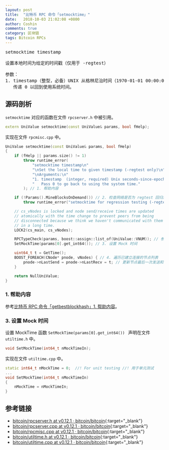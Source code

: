 ```yaml
---
layout: post
title:  "比特币 RPC 命令「setmocktime」"
date:   2018-10-03 21:02:08 +0800
author: Coshin
comments: true
category: 区块链
tags: Bitcoin RPCs
---
```

<pre>
setmocktime timestamp

设置本地时间为给定的时间戳（仅用于 -regtest）

参数：
1. timestamp（整型，必备）UNIX 从格林尼治时间（1970-01-01 00:00:00）开始以秒为单位的时间戳
   传递 0 以回到使用系统时间。
</pre>

## 源码剖析

`setmocktime` 对应的函数在文件 `rpcserver.h` 中被引用。

```cpp
extern UniValue setmocktime(const UniValue& params, bool fHelp);
```

实现在文件 `rpcmisc.cpp` 中。

```cpp
UniValue setmocktime(const UniValue& params, bool fHelp)
{
    if (fHelp || params.size() != 1)
        throw runtime_error(
            "setmocktime timestamp\n"
            "\nSet the local time to given timestamp (-regtest only)\n"
            "\nArguments:\n"
            "1. timestamp  (integer, required) Unix seconds-since-epoch timestamp\n"
            "   Pass 0 to go back to using the system time."
        ); // 1. 帮助内容

    if (!Params().MineBlocksOnDemand()) // 2. 检查网络是否为 regtest 回归测试模式
        throw runtime_error("setmocktime for regression testing (-regtest mode) only");

    // cs_vNodes is locked and node send/receive times are updated
    // atomically with the time change to prevent peers from being
    // disconnected because we think we haven't communicated with them
    // in a long time.
    LOCK2(cs_main, cs_vNodes);

    RPCTypeCheck(params, boost::assign::list_of(UniValue::VNUM)); // 参数类型检查
    SetMockTime(params[0].get_int64()); // 3. 设置 Mock 时间

    uint64_t t = GetTime();
    BOOST_FOREACH(CNode* pnode, vNodes) { // 4. 遍历已建立连接的节点列表
        pnode->nLastSend = pnode->nLastRecv = t; // 更新节点最后一次发送和接收的时间
    }

    return NullUniValue;
}
```

### 1. 帮助内容

参考[比特币 RPC 命令「getbestblockhash」1. 帮助内容](/blog/2018/05/bitcoin-rpc-getbestblockhash.html#1-帮助内容)。

### 3. 设置 Mock 时间

设置 MockTime 函数 `SetMockTime(params[0].get_int64()) ` 声明在文件 `utiltime.h` 中。

```cpp
void SetMockTime(int64_t nMockTimeIn);
```

实现在文件 `utiltime.cpp` 中。

```cpp
static int64_t nMockTime = 0;  //! For unit testing //! 用于单元测试
...
void SetMockTime(int64_t nMockTimeIn)
{
    nMockTime = nMockTimeIn;
}
```

## 参考链接

* [bitcoin/rpcserver.h at v0.12.1 · bitcoin/bitcoin](https://github.com/bitcoin/bitcoin/blob/v0.12.1/src/rpcserver.h){:target="_blank"}
* [bitcoin/rpcserver.cpp at v0.12.1 · bitcoin/bitcoin](https://github.com/bitcoin/bitcoin/blob/v0.12.1/src/rpcserver.cpp){:target="_blank"}
* [bitcoin/rpcmisc.cpp at v0.12.1 · bitcoin/bitcoin](https://github.com/bitcoin/bitcoin/blob/v0.12.1/src/rpcmisc.cpp){:target="_blank"}
* [bitcoin/utiltime.h at v0.12.1 · bitcoin/bitcoin](https://github.com/bitcoin/bitcoin/blob/v0.12.1/src/utiltime.h){:target="_blank"}
* [bitcoin/utiltime.cpp at v0.12.1 · bitcoin/bitcoin](https://github.com/bitcoin/bitcoin/blob/v0.12.1/src/utiltime.cpp){:target="_blank"}
